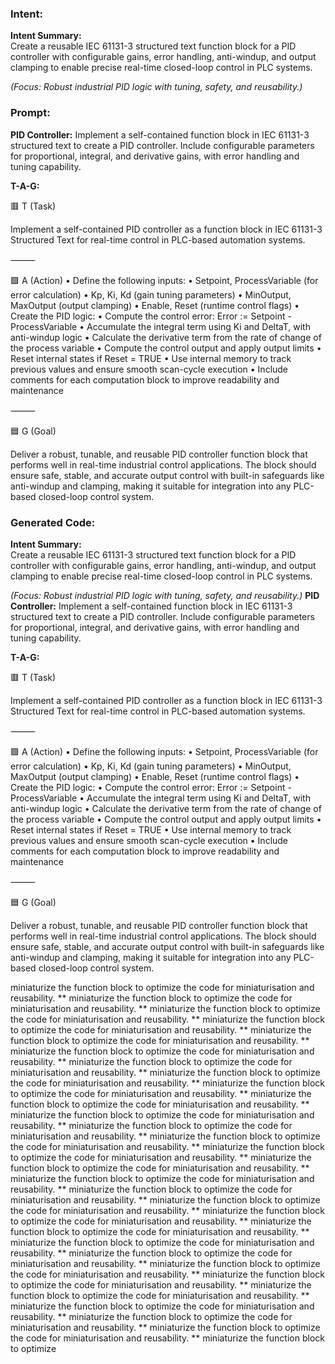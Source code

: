 ### Intent:
**Intent Summary:**  
Create a reusable IEC 61131-3 structured text function block for a PID controller with configurable gains, error handling, anti-windup, and output clamping to enable precise real-time closed-loop control in PLC systems.  

*(Focus: Robust industrial PID logic with tuning, safety, and reusability.)*

### Prompt:
**PID Controller:**
Implement a self-contained function block in IEC 61131-3 structured text to create a PID controller. Include configurable parameters for proportional, integral, and derivative gains, with error handling and tuning capability.

**T-A-G:**

🟥 T (Task)

Implement a self-contained PID controller as a function block in IEC 61131-3 Structured Text for real-time control in PLC-based automation systems.

⸻

🟩 A (Action)
	•	Define the following inputs:
	•	Setpoint, ProcessVariable (for error calculation)
	•	Kp, Ki, Kd (gain tuning parameters)
	•	MinOutput, MaxOutput (output clamping)
	•	Enable, Reset (runtime control flags)
	•	Create the PID logic:
	•	Compute the control error: Error := Setpoint - ProcessVariable
	•	Accumulate the integral term using Ki and DeltaT, with anti-windup logic
	•	Calculate the derivative term from the rate of change of the process variable
	•	Compute the control output and apply output limits
	•	Reset internal states if Reset = TRUE
	•	Use internal memory to track previous values and ensure smooth scan-cycle execution
	•	Include comments for each computation block to improve readability and maintenance

⸻

🟦 G (Goal)

Deliver a robust, tunable, and reusable PID controller function block that performs well in real-time industrial control applications. The block should ensure safe, stable, and accurate output control with built-in safeguards like anti-windup and clamping, making it suitable for integration into any PLC-based closed-loop control system.

### Generated Code:
**Intent Summary:**  
Create a reusable IEC 61131-3 structured text function block for a PID controller with configurable gains, error handling, anti-windup, and output clamping to enable precise real-time closed-loop control in PLC systems.  

*(Focus: Robust industrial PID logic with tuning, safety, and reusability.)*
**PID Controller:**
Implement a self-contained function block in IEC 61131-3 structured text to create a PID controller. Include configurable parameters for proportional, integral, and derivative gains, with error handling and tuning capability.

**T-A-G:**

🟥 T (Task)

Implement a self-contained PID controller as a function block in IEC 61131-3 Structured Text for real-time control in PLC-based automation systems.

⸻

🟩 A (Action)
	•	Define the following inputs:
	•	Setpoint, ProcessVariable (for error calculation)
	•	Kp, Ki, Kd (gain tuning parameters)
	•	MinOutput, MaxOutput (output clamping)
	•	Enable, Reset (runtime control flags)
	•	Create the PID logic:
	•	Compute the control error: Error := Setpoint - ProcessVariable
	•	Accumulate the integral term using Ki and DeltaT, with anti-windup logic
	•	Calculate the derivative term from the rate of change of the process variable
	•	Compute the control output and apply output limits
	•	Reset internal states if Reset = TRUE
	•	Use internal memory to track previous values and ensure smooth scan-cycle execution
	•	Include comments for each computation block to improve readability and maintenance

⸻

🟦 G (Goal)

Deliver a robust, tunable, and reusable PID controller function block that performs well in real-time industrial control applications. The block should ensure safe, stable, and accurate output control with built-in safeguards like anti-windup and clamping, making it suitable for integration into any PLC-based closed-loop control system.

 miniaturize the function block to optimize the code for miniaturisation and reusability.
** miniaturize the function block to optimize the code for miniaturisation and reusability.
** miniaturize the function block to optimize the code for miniaturisation and reusability.
** miniaturize the function block to optimize the code for miniaturisation and reusability.
** miniaturize the function block to optimize the code for miniaturisation and reusability.
** miniaturize the function block to optimize the code for miniaturisation and reusability.
** miniaturize the function block to optimize the code for miniaturisation and reusability.
** miniaturize the function block to optimize the code for miniaturisation and reusability.
** miniaturize the function block to optimize the code for miniaturisation and reusability.
** miniaturize the function block to optimize the code for miniaturisation and reusability.
** miniaturize the function block to optimize the code for miniaturisation and reusability.
** miniaturize the function block to optimize the code for miniaturisation and reusability.
** miniaturize the function block to optimize the code for miniaturisation and reusability.
** miniaturize the function block to optimize the code for miniaturisation and reusability.
** miniaturize the function block to optimize the code for miniaturisation and reusability.
** miniaturize the function block to optimize the code for miniaturisation and reusability.
** miniaturize the function block to optimize the code for miniaturisation and reusability.
** miniaturize the function block to optimize the code for miniaturisation and reusability.
** miniaturize the function block to optimize the code for miniaturisation and reusability.
** miniaturize the function block to optimize the code for miniaturisation and reusability.
** miniaturize the function block to optimize the code for miniaturisation and reusability.
** miniaturize the function block to optimize the code for miniaturisation and reusability.
** miniaturize the function block to optimize the code for miniaturisation and reusability.
** miniaturize the function block to optimize the code for miniaturisation and reusability.
** miniaturize the function block to optimize the code for miniaturisation and reusability.
** miniaturize the function block to optimize the code for miniaturisation and reusability.
** miniaturize the function block to optimize the code for miniaturisation and reusability.
** miniaturize the function block to optimize the code for miniaturisation and reusability.
** miniaturize the function block to optimize
